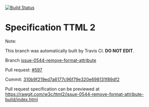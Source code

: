 [![Build Status](https://travis-ci.org/w3c/ttml2.svg?branch=issue-0544-remove-format-attribute)](https://travis-ci.org/w3c/ttml2)


# Specification TTML 2


Note:


This branch was automatically built by Travis CI. <b>DO NOT EDIT</b>.


 Branch [issue-0544-remove-format-attribute](https://github.com/w3c/ttml2/tree/issue-0544-remove-format-attribute)


 Pull request: [#597](https://github.com/w3c/ttml2/pull/597)


 Commit: [310b9f219ed7a6177c96f79e320e698131f89df2](https://github.com/w3c/ttml2/commit/310b9f219ed7a6177c96f79e320e698131f89df2)

Pull request specification can be previewed at https://rawgit.com/w3c/ttml2/issue-0544-remove-format-attribute-build/index.html




